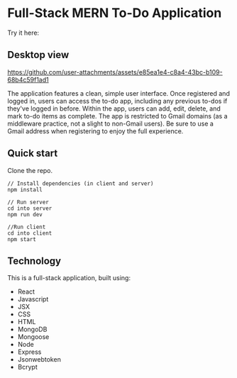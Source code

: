 # Full-Stack MERN To-Do Application

Try it here: <LINK TBD>

## Desktop view


https://github.com/user-attachments/assets/e85ea1e4-c8a4-43bc-b109-68b4c59f1ad1


The application features a clean, simple user interface. Once registered and logged in, users can access the to-do app, including any previous to-dos if they've logged in before. Within the app, users can add, edit, delete, and mark to-do items as complete. The app is restricted to Gmail domains (as a middleware practice, not a slight to non-Gmail users). Be sure to use a Gmail address when registering to enjoy the full experience.

## Quick start

Clone the repo.

```
// Install dependencies (in client and server)
npm install

// Run server
cd into server
npm run dev

//Run client
cd into client
npm start
```

## Technology

This is a full-stack application, built using:

- React
- Javascript
- JSX
- CSS
- HTML
- MongoDB
- Mongoose
- Node
- Express
- Jsonwebtoken
- Bcrypt
